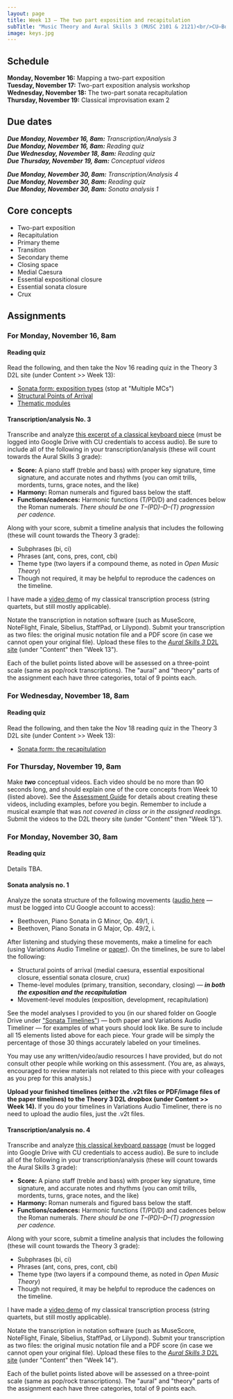 ```yaml
---
layout: page
title: Week 13 – The two part exposition and recapitulation
subTitle: "Music Theory and Aural Skills 3 (MUSC 2101 & 2121)<br/>CU–Boulder, Fall 2015<br/>Kris Shaffer, Ph.D. – coordinator"
image: keys.jpg
---
```


## Schedule

**Monday, November 16:** Mapping a two-part exposition  
**Tuesday, November 17:** Two-part exposition analysis workshop  
**Wednesday, November 18:** The two-part sonata recapitulation  
**Thursday, November 19:** Classical improvisation exam 2


## Due dates

***Due Monday, November 16, 8am:*** *Transcription/Analysis 3*  
***Due Monday, November 16, 8am:*** *Reading quiz*  
***Due Wednesday, November 18, 8am:*** *Reading quiz*  
***Due Thursday, November 19, 8am:*** *Conceptual videos*  

***Due Monday, November 30, 8am:*** *Transcription/Analysis 4*  
***Due Monday, November 30, 8am:*** *Reading quiz*  
***Due Monday, November 30, 8am:*** *Sonata analysis 1*  


## Core concepts

- Two-part exposition  
- Recapitulation  
- Primary theme  
- Transition  
- Secondary theme  
- Closing space  
- Medial Caesura  
- Essential expositional closure  
- Essential sonata closure  
- Crux  



## Assignments

### For Monday, November 16, 8am

#### Reading quiz

Read the following, and then take the Nov 16 reading quiz in the Theory 3 D2L site (under Content >> Week 13):

- [Sonata form: exposition types](http://openmusictheory.com/SonataTheory-exposition.html) (stop at "Multiple MCs")  
- [Structural Points of Arrival](http://openmusictheory.com/sonataStructuralPointsOfArrival.html)  
- [Thematic modules](http://openmusictheory.com/sonataThematicModules.html)  


#### Transcription/analysis No. 3

Transcribe and analyze [this excerpt of a classical keyboard piece](https://drive.google.com/open?id=0B9o4hmKNoi6cUXdjQnNwXzd2VVk) (must be logged into Google Drive with CU credentials to access audio). Be sure to include all of the following in your transcription/analysis (these will count towards the Aural Skills 3 grade):

- **Score:** A piano staff (treble and bass) with proper key signature, time signature, and accurate notes and rhythms (you can omit trills, mordents, turns, grace notes, and the like)   
- **Harmony:** Roman numerals and figured bass below the staff.  
- **Functions/cadences:** Harmonic functions (T/PD/D) and cadences below the Roman numerals. *There should be one T–(PD)–D–(T) progression per cadence.*  

Along with your score, submit a timeline analysis that includes the following (these will count towards the Theory 3 grade):  

- Subphrases (bi, ci)  
- Phrases (ant, cons, pres, cont, cbi)  
- Theme type (two layers if a compound theme, as noted in *Open Music Theory*)  
- Though not required, it may be helpful to reproduce the cadences on the timeline.

I have made a [video demo](https://vimeo.com/119572881) of my classical transcription process (string quartets, but still mostly applicable).

Notate the transcription in notation software (such as MuseScore, NoteFlight, Finale, Sibelius, StaffPad, or Lilypond). Submit your transcription as two files: the original music notation file and a PDF score (in case we cannot open your original file). Upload these files to the [*Aural Skills 3* D2L site](https://learn.colorado.edu/d2l/home/120555) (under "Content" then "Week 13").

Each of the bullet points listed above will be assessed on a three-point scale (same as pop/rock transcriptions). The "aural" and "theory" parts of the assignment each have three categories, total of 9 points each.


### For Wednesday, November 18, 8am

#### Reading quiz

Read the following, and then take the Nov 18 reading quiz in the Theory 3 D2L site (under Content >> Week 13):

- [Sonata form: the recapitulation](http://openmusictheory.com/sonataRecap.html)


### For Thursday, November 19, 8am

Make ***two*** conceptual videos. Each video should be no more than 90 seconds long, and should explain one of the core concepts from Week 10 (listed above). See the [Assessment Guide](/assessments/) for details about creating these videos, including examples, before you begin. Remember to include a musical example that was *not covered in class or in the assigned readings.* Submit the videos to the D2L theory site (under "Content" then "Week 13").


### For Monday, November 30, 8am

#### Reading quiz

Details TBA.

#### Sonata analysis no. 1

Analyze the sonata structure of the following movements ([audio here](https://drive.google.com/a/colorado.edu/folderview?id=0B9o4hmKNoi6cVzUzUEhfUlFxVzA&usp=sharing) — must be logged into CU Google account to access):

- Beethoven, Piano Sonata in G Minor, Op. 49/1, i.  
- Beethoven, Piano Sonata in G Major, Op. 49/2, i.  

After listening and studying these movements, make a timeline for each (using Variations Audio Timeline or [paper](http://courses.shaffermusic.com/materials/timeline-blank.pdf)). On the timelines, be sure to label the following:

- Structural points of arrival (medial caesura, essential expositional closure, essential sonata closure, crux)  
- Theme-level modules (primary, transition, secondary, closing) — ***in both the exposition and the recapitulation***  
- Movement-level modules (exposition, development, recapitulation)  

See the model analyses I provided to you (in our shared folder on Google Drive under ["Sonata Timelines"](https://drive.google.com/open?id=0B9o4hmKNoi6cTEcxQ0p4YklyZFU)) — both paper and Variations Audio Timeliner — for examples of what yours should look like. Be sure to include all 15 elements listed above for each piece. Your grade will be simply the percentage of those 30 things accurately labeled on your timelines.

You may use any written/video/audio resources I have provided, but do not consult other people while working on this assessment. (You are, as always, encouraged to review materials not related to this piece with your colleages as you prep for this analysis.)

**Upload your finished timelines (either the .v2t files or PDF/image files of the paper timelines) to the Theory 3 D2L dropbox (under Content >> Week 14).** If you do your timelines in Variations Audio Timeliner, there is no need to upload the audio files, just the .v2t files.

#### Transcription/analysis no. 4

Transcribe and analyze [this classical keyboard passage](https://drive.google.com/a/colorado.edu/file/d/0B9o4hmKNoi6cS194Mmo0NzhPeWM/view?usp=sharing) (must be logged into Google Drive with CU credentials to access audio). Be sure to include all of the following in your transcription/analysis (these will count towards the Aural Skills 3 grade):

- **Score:** A piano staff (treble and bass) with proper key signature, time signature, and accurate notes and rhythms (you can omit trills, mordents, turns, grace notes, and the like)   
- **Harmony:** Roman numerals and figured bass below the staff.  
- **Functions/cadences:** Harmonic functions (T/PD/D) and cadences below the Roman numerals. *There should be one T–(PD)–D–(T) progression per cadence.*  

Along with your score, submit a timeline analysis that includes the following (these will count towards the Theory 3 grade):  

- Subphrases (bi, ci)  
- Phrases (ant, cons, pres, cont, cbi)  
- Theme type (two layers if a compound theme, as noted in *Open Music Theory*)  
- Though not required, it may be helpful to reproduce the cadences on the timeline.

I have made a [video demo](https://vimeo.com/119572881) of my classical transcription process (string quartets, but still mostly applicable).

Notate the transcription in notation software (such as MuseScore, NoteFlight, Finale, Sibelius, StaffPad, or Lilypond). Submit your transcription as two files: the original music notation file and a PDF score (in case we cannot open your original file). Upload these files to the [*Aural Skills 3* D2L site](https://learn.colorado.edu/d2l/home/120555) (under "Content" then "Week 14").

Each of the bullet points listed above will be assessed on a three-point scale (same as pop/rock transcriptions). The "aural" and "theory" parts of the assignment each have three categories, total of 9 points each.